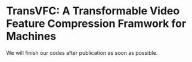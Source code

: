# TransVFC: A Transformable Video Feature Compression Framwork for Machines

We will finish our codes after publication as soon as possible. 
